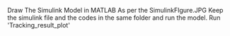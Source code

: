 Draw The Simulink Model in MATLAB As per the SimulinkFIgure.JPG 
Keep the simulink file and the codes in the same folder and run the model. 
Run 'Tracking_result_plot'
